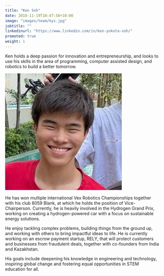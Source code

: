 ```yaml
---
title: "Ken Soh"
date: 2018-11-19T10:47:58+10:00
image: "images/team/kys.jpg"
jobtitle: ""
linkedinurl: "https://www.linkedin.com/in/ken-yokota-soh/"
promoted: true
weight: 1
---
```



Ken holds a deep passion for innovation and entrepreneurship, and looks to use his skills in the area of programming, computer assisted design, and robotics to build a better tomorrow. 

<img src="\images\team\kys.jpg">

He has won multiple international Vex Robotics Championships together with his club 8059 Blank, at which he holds the position of Vice-Chairperson. Currently, he is heavily involved in the Hydrogen Grand Prix, working on creating a hydrogen-powered car with a focus on sustainable energy solutions.

He enjoy tackling complex problems, building things from the ground up, and working with others to bring impactful ideas to life. He is currently working on an escrow payment startup, RELY, that will protect customers and businesses from fraudulent deals, together with co-founders from India and Kazakhstan.

His goals include deepening his knowledge in engineering and technology, inspiring global change and fostering equal opportunities in STEM education for all.
